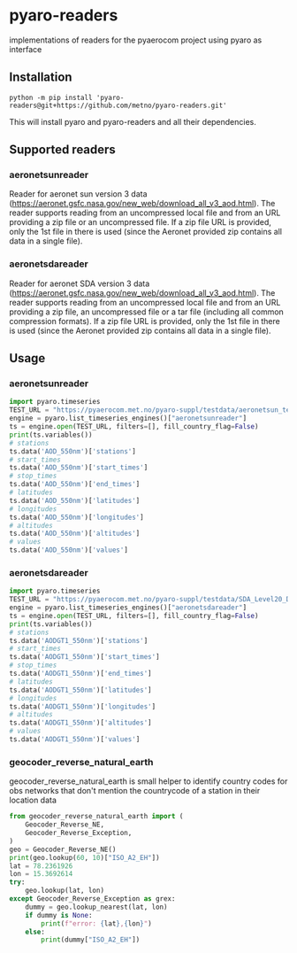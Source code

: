 # pyaro-readers
implementations of readers for the pyaerocom project using pyaro as interface

## Installation
`python -m pip install 'pyaro-readers@git+https://github.com/metno/pyaro-readers.git'`

This will install pyaro and pyaro-readers and all their dependencies.

## Supported readers
### aeronetsunreader
Reader for aeronet sun version 3 data (https://aeronet.gsfc.nasa.gov/new_web/download_all_v3_aod.html).
The reader supports reading from an uncompressed local file and from an URL providing a zip file or an
uncompressed file.
If a zip file URL is provided, only the 1st file in there is used (since the
Aeronet provided zip contains all data in a single file).

### aeronetsdareader
Reader for aeronet SDA version 3 data (https://aeronet.gsfc.nasa.gov/new_web/download_all_v3_aod.html).
The reader supports reading from an uncompressed local file and from an URL providing a zip file, an
uncompressed file or a tar file (including all common compression formats).
If a zip file URL is provided, only the 1st file in there is used (since the
Aeronet provided zip contains all data in a single file).

## Usage
### aeronetsunreader
```python
import pyaro.timeseries
TEST_URL = "https://pyaerocom.met.no/pyaro-suppl/testdata/aeronetsun_testdata.csv"
engine = pyaro.list_timeseries_engines()["aeronetsunreader"]
ts = engine.open(TEST_URL, filters=[], fill_country_flag=False)
print(ts.variables())
# stations
ts.data('AOD_550nm')['stations']
# start_times
ts.data('AOD_550nm')['start_times']
# stop_times
ts.data('AOD_550nm')['end_times']
# latitudes
ts.data('AOD_550nm')['latitudes']
# longitudes
ts.data('AOD_550nm')['longitudes']
# altitudes
ts.data('AOD_550nm')['altitudes']
# values
ts.data('AOD_550nm')['values']

```
### aeronetsdareader
```python
import pyaro.timeseries
TEST_URL = "https://pyaerocom.met.no/pyaro-suppl/testdata/SDA_Level20_Daily_V3_testdata.tar.gz"
engine = pyaro.list_timeseries_engines()["aeronetsdareader"]
ts = engine.open(TEST_URL, filters=[], fill_country_flag=False)
print(ts.variables())
# stations
ts.data('AODGT1_550nm')['stations']
# start_times
ts.data('AODGT1_550nm')['start_times']
# stop_times
ts.data('AODGT1_550nm')['end_times']
# latitudes
ts.data('AODGT1_550nm')['latitudes']
# longitudes
ts.data('AODGT1_550nm')['longitudes']
# altitudes
ts.data('AODGT1_550nm')['altitudes']
# values
ts.data('AODGT1_550nm')['values']

```

### geocoder_reverse_natural_earth
geocoder_reverse_natural_earth is small helper to identify country codes for obs networks that don't mention the
countrycode of a station in their location data
```python
from geocoder_reverse_natural_earth import (
    Geocoder_Reverse_NE,
    Geocoder_Reverse_Exception,
)
geo = Geocoder_Reverse_NE()
print(geo.lookup(60, 10)["ISO_A2_EH"])
lat = 78.2361926
lon = 15.3692614
try:
    geo.lookup(lat, lon)
except Geocoder_Reverse_Exception as grex:
    dummy = geo.lookup_nearest(lat, lon)
    if dummy is None:
        print(f"error: {lat},{lon}")
    else:
        print(dummy["ISO_A2_EH"])



```
